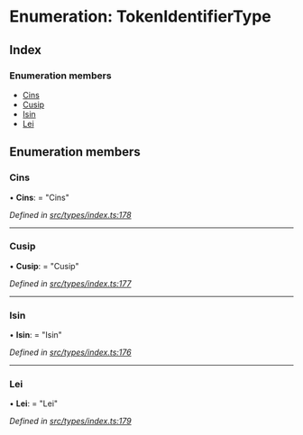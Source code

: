# Enumeration: TokenIdentifierType

## Index

### Enumeration members

* [Cins](tokenidentifiertype.md#cins)
* [Cusip](tokenidentifiertype.md#cusip)
* [Isin](tokenidentifiertype.md#isin)
* [Lei](tokenidentifiertype.md#lei)

## Enumeration members

###  Cins

• **Cins**: = "Cins"

*Defined in [src/types/index.ts:178](https://github.com/PolymathNetwork/polymesh-sdk/blob/da0f7fd7/src/types/index.ts#L178)*

___

###  Cusip

• **Cusip**: = "Cusip"

*Defined in [src/types/index.ts:177](https://github.com/PolymathNetwork/polymesh-sdk/blob/da0f7fd7/src/types/index.ts#L177)*

___

###  Isin

• **Isin**: = "Isin"

*Defined in [src/types/index.ts:176](https://github.com/PolymathNetwork/polymesh-sdk/blob/da0f7fd7/src/types/index.ts#L176)*

___

###  Lei

• **Lei**: = "Lei"

*Defined in [src/types/index.ts:179](https://github.com/PolymathNetwork/polymesh-sdk/blob/da0f7fd7/src/types/index.ts#L179)*
